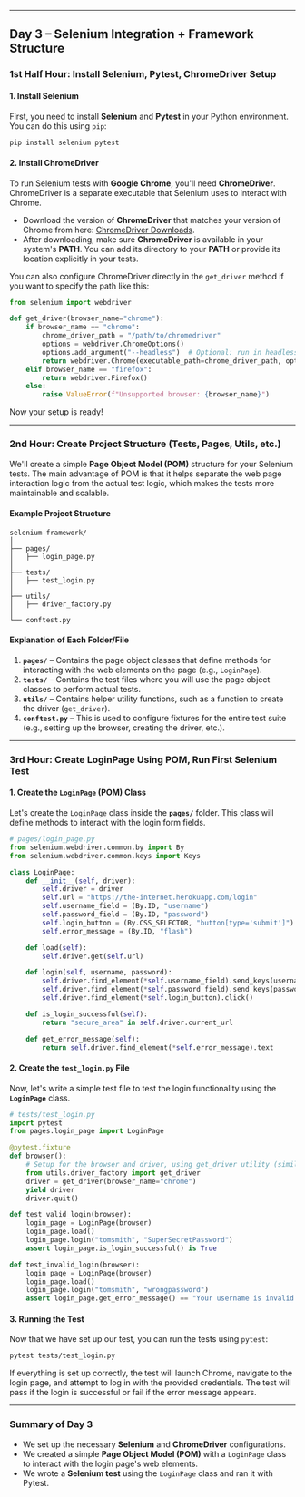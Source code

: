 
---

## **Day 3 – Selenium Integration + Framework Structure**

### **1st Half Hour: Install Selenium, Pytest, ChromeDriver Setup**

#### **1. Install Selenium**

First, you need to install **Selenium** and **Pytest** in your Python environment. You can do this using `pip`:

```bash
pip install selenium pytest
```

#### **2. Install ChromeDriver**

To run Selenium tests with **Google Chrome**, you'll need **ChromeDriver**. ChromeDriver is a separate executable that Selenium uses to interact with Chrome.

- Download the version of **ChromeDriver** that matches your version of Chrome from here: [ChromeDriver Downloads](https://sites.google.com/a/chromium.org/chromedriver/downloads).
- After downloading, make sure **ChromeDriver** is available in your system's **PATH**. You can add its directory to your **PATH** or provide its location explicitly in your tests.

You can also configure ChromeDriver directly in the `get_driver` method if you want to specify the path like this:

```python
from selenium import webdriver

def get_driver(browser_name="chrome"):
    if browser_name == "chrome":
        chrome_driver_path = "/path/to/chromedriver"
        options = webdriver.ChromeOptions()
        options.add_argument("--headless")  # Optional: run in headless mode
        return webdriver.Chrome(executable_path=chrome_driver_path, options=options)
    elif browser_name == "firefox":
        return webdriver.Firefox()
    else:
        raise ValueError(f"Unsupported browser: {browser_name}")
```

Now your setup is ready!

---

### **2nd Hour: Create Project Structure (Tests, Pages, Utils, etc.)**

We'll create a simple **Page Object Model (POM)** structure for your Selenium tests. The main advantage of POM is that it helps separate the web page interaction logic from the actual test logic, which makes the tests more maintainable and scalable.

#### **Example Project Structure**

```
selenium-framework/
│
├── pages/
│   ├── login_page.py
│
├── tests/
│   ├── test_login.py
│
├── utils/
│   ├── driver_factory.py
│
└── conftest.py
```

#### **Explanation of Each Folder/File**

1. **`pages/`** – Contains the page object classes that define methods for interacting with the web elements on the page (e.g., `LoginPage`).
2. **`tests/`** – Contains the test files where you will use the page object classes to perform actual tests.
3. **`utils/`** – Contains helper utility functions, such as a function to create the driver (`get_driver`).
4. **`conftest.py`** – This is used to configure fixtures for the entire test suite (e.g., setting up the browser, creating the driver, etc.).

---

### **3rd Hour: Create LoginPage Using POM, Run First Selenium Test**

#### **1. Create the `LoginPage` (POM) Class**

Let's create the `LoginPage` class inside the **`pages/`** folder. This class will define methods to interact with the login form fields.

```python
# pages/login_page.py
from selenium.webdriver.common.by import By
from selenium.webdriver.common.keys import Keys

class LoginPage:
    def __init__(self, driver):
        self.driver = driver
        self.url = "https://the-internet.herokuapp.com/login"
        self.username_field = (By.ID, "username")
        self.password_field = (By.ID, "password")
        self.login_button = (By.CSS_SELECTOR, "button[type='submit']")
        self.error_message = (By.ID, "flash")

    def load(self):
        self.driver.get(self.url)

    def login(self, username, password):
        self.driver.find_element(*self.username_field).send_keys(username)
        self.driver.find_element(*self.password_field).send_keys(password)
        self.driver.find_element(*self.login_button).click()

    def is_login_successful(self):
        return "secure_area" in self.driver.current_url

    def get_error_message(self):
        return self.driver.find_element(*self.error_message).text
```

#### **2. Create the `test_login.py` File**

Now, let's write a simple test file to test the login functionality using the **`LoginPage`** class.

```python
# tests/test_login.py
import pytest
from pages.login_page import LoginPage

@pytest.fixture
def browser():
    # Setup for the browser and driver, using get_driver utility (similar to Day 2)
    from utils.driver_factory import get_driver
    driver = get_driver(browser_name="chrome")
    yield driver
    driver.quit()

def test_valid_login(browser):
    login_page = LoginPage(browser)
    login_page.load()
    login_page.login("tomsmith", "SuperSecretPassword")
    assert login_page.is_login_successful() is True

def test_invalid_login(browser):
    login_page = LoginPage(browser)
    login_page.load()
    login_page.login("tomsmith", "wrongpassword")
    assert login_page.get_error_message() == "Your username is invalid!"
```

#### **3. Running the Test**

Now that we have set up our test, you can run the tests using `pytest`:

```bash
pytest tests/test_login.py
```

If everything is set up correctly, the test will launch Chrome, navigate to the login page, and attempt to log in with the provided credentials. The test will pass if the login is successful or fail if the error message appears.

---

### **Summary of Day 3**

- We set up the necessary **Selenium** and **ChromeDriver** configurations.
- We created a simple **Page Object Model (POM)** with a `LoginPage` class to interact with the login page's web elements.
- We wrote a **Selenium test** using the `LoginPage` class and ran it with Pytest.

